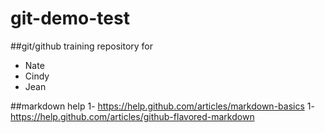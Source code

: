 git-demo-test
=============

##git/github training repository for
- Nate
- Cindy
- Jean

##markdown help
1- https://help.github.com/articles/markdown-basics
1- https://help.github.com/articles/github-flavored-markdown
